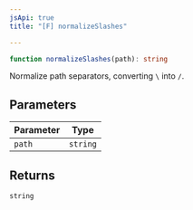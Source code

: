 ```yaml
---
jsApi: true
title: "[F] normalizeSlashes"

---
```

```ts
function normalizeSlashes(path): string
```

Normalize path separators, converting `\` into `/`.

## Parameters

| Parameter | Type |
| ------ | ------ |
| `path` | `string` |

## Returns

`string`
